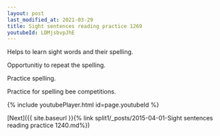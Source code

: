 ```yaml
---
layout: post
last_modified_at: 2021-03-29
title: Sight sentences reading practice 1269
youtubeId: LDMjsbvpJhE
---
```

 
 
Helps to learn sight words and their spelling.

Opportunitiy to repeat the spelling. 

Practice spelling. 
 
Practice for spelling bee competitions. 
 
{% include youtubePlayer.html id=page.youtubeId %}
 
 

[Next]({{ site.baseurl }}{% link  split1/_posts/2015-04-01-Sight sentences reading practice 1240.md%})
 
